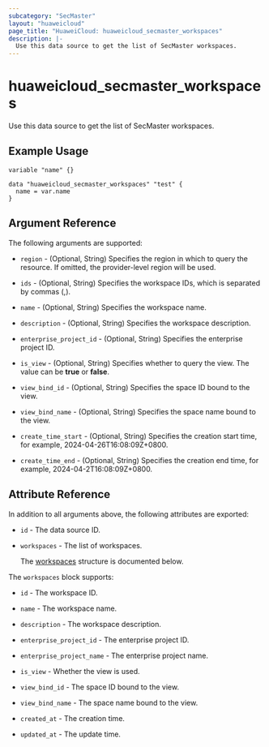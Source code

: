 ```yaml
---
subcategory: "SecMaster"
layout: "huaweicloud"
page_title: "HuaweiCloud: huaweicloud_secmaster_workspaces"
description: |-
  Use this data source to get the list of SecMaster workspaces.
---
```


# huaweicloud_secmaster_workspaces

Use this data source to get the list of SecMaster workspaces.

## Example Usage

```hcl
variable "name" {}

data "huaweicloud_secmaster_workspaces" "test" {
  name = var.name
}
```

## Argument Reference

The following arguments are supported:

* `region` - (Optional, String) Specifies the region in which to query the resource.
  If omitted, the provider-level region will be used.

* `ids` - (Optional, String) Specifies the workspace IDs, which is separated by commas (,).

* `name` - (Optional, String) Specifies the workspace name.

* `description` - (Optional, String) Specifies the workspace description.

* `enterprise_project_id` - (Optional, String) Specifies the enterprise project ID.

* `is_view` - (Optional, String) Specifies whether to query the view. The value can be **true** or **false**.

* `view_bind_id` - (Optional, String) Specifies the space ID bound to the view.

* `view_bind_name` - (Optional, String) Specifies the space name bound to the view.

* `create_time_start` - (Optional, String) Specifies the creation start time, for example, 2024-04-26T16:08:09Z+0800.

* `create_time_end` - (Optional, String) Specifies the creation end time, for example, 2024-04-2T16:08:09Z+0800.

## Attribute Reference

In addition to all arguments above, the following attributes are exported:

* `id` - The data source ID.

* `workspaces` - The list of workspaces.

  The [workspaces](#workspaces_struct) structure is documented below.

<a name="workspaces_struct"></a>
The `workspaces` block supports:

* `id` - The workspace ID.

* `name` - The workspace name.

* `description` - The workspace description.

* `enterprise_project_id` - The enterprise project ID.

* `enterprise_project_name` - The enterprise project name.

* `is_view` - Whether the view is used.

* `view_bind_id` - The space ID bound to the view.

* `view_bind_name` - The space name bound to the view.

* `created_at` - The creation time.

* `updated_at` - The update time.
